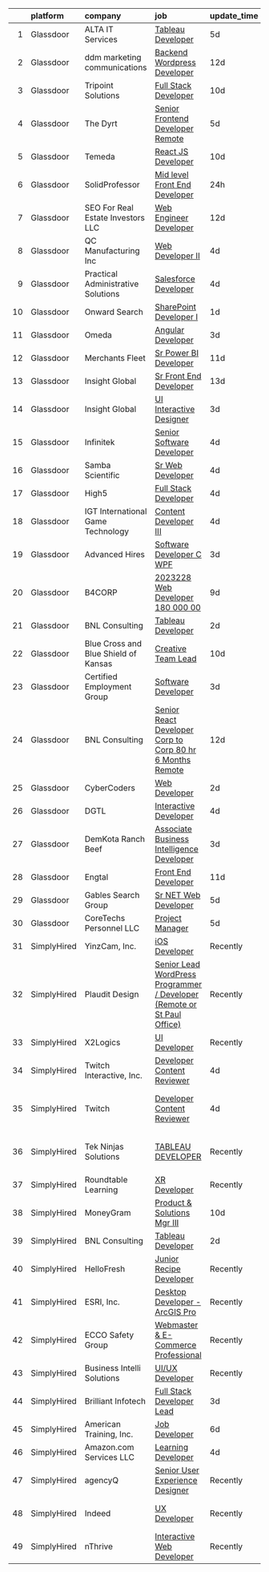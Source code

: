 

|    | platform    | company                              | job                                                                                                                                                                                                                                                                                                                                                                                                                                                                                                                                                                                                                                                                                                                                                                                                                                                                                                                                                                                                                                                                                                                                                                                                                                                                                                                                                                                        | update_time   | location                      |
|---:|:------------|:-------------------------------------|:-------------------------------------------------------------------------------------------------------------------------------------------------------------------------------------------------------------------------------------------------------------------------------------------------------------------------------------------------------------------------------------------------------------------------------------------------------------------------------------------------------------------------------------------------------------------------------------------------------------------------------------------------------------------------------------------------------------------------------------------------------------------------------------------------------------------------------------------------------------------------------------------------------------------------------------------------------------------------------------------------------------------------------------------------------------------------------------------------------------------------------------------------------------------------------------------------------------------------------------------------------------------------------------------------------------------------------------------------------------------------------------------|:--------------|:------------------------------|
|  1 | Glassdoor   | ALTA IT Services                     | [Tableau Developer](https://www.glassdoor.com/partner/jobListing.htm?pos=128&ao=1110586&s=58&guid=00000181c7fb5b9e90d6aaa96a1a0cf2&src=GD_JOB_AD&t=SR&vt=w&cs=1_4adf369a&cb=1656917548561&jobListingId=1007968945904&cpc=56C4EA4A1A191A49&jrtk=3-0-1g73vmn3tirmn801-1g73vmn4ci3b7800-2ae1c4759ba67945--6NYlbfkN0AXtvPDqDev6liskt-h_3vAUEMM26GmMOlWYCAn-kvNiXTWhOpXUsJAjGAig0pzkvYZ1j3Bhajzwkx7BDDIqxNvEP3lD3j95vodGKSMB30KZoSIah8wGnXqvgT5L6jHh1pK5pDzz5SIfDiX8OZMEI7zrqvAwPvip9-LKI4A5sN6KVy-ID-VXrb4TQbxbcCWCXOMVGl7CR4HXSRIcTFGbCaWTT_He-PLG5Gg3xH4qwIY7P5oBWMRchXJTm_vU6d8jmreq-EP6m04BuqfN2krwID3o2eiGeCEPzqf9pgot_l9kPqkLyGetrnwehi8OK44B6hAEdhnfbOuqzRla3CbN1-vO1qpBZnyFgZDNJ0a2sGKqPFc60yTV8x6CTDXZva2AcY6x68G1VU_hvs8x2nD_MKGh9DJenz8xF8HYHyzszvaxVlXAB3EZtUjSEIAkVZdAJxguqsKEpKXazMcZVCQFOoJ1xkhmsY8ZjneIz6izR2y648-oUPr9P_gNnl30zMclLFkQY2R5LWTv8EdzmlwkSyPvEmWlsh0BxcI-pVkhkuo1wkPDJJG41ASFgeJLcqowZBkYoTa6z9fFAuWYn5zU95J)                                                                                                                                                                                                                                                                                                                                                                                                                                                    | 5d            | McLean, VA                    |
|  2 | Glassdoor   | ddm marketing   communications       | [Backend Wordpress Developer](https://www.glassdoor.com/partner/jobListing.htm?pos=107&ao=1110586&s=58&guid=00000181c7fb5b9e90d6aaa96a1a0cf2&src=GD_JOB_AD&t=SR&vt=w&ea=1&cs=1_e753d528&cb=1656917548559&jobListingId=1007954308406&cpc=D5E11A5BC695825F&jrtk=3-0-1g73vmn3tirmn801-1g73vmn4ci3b7800-225b33232c524bb2--6NYlbfkN0C1jFPS4lhKG-kFWJSxsWE1ZeyQm21vTzSyMjXs3nyPZl0zMAbsFNMgOK4r9fl7DdWKuhSZL16Sft2qJ6uphgNRpx36PjZVc0GaKp-j_tWPR_PoB9K6vARk92718qxyFDyXB2Le-BQFTgfuACNgQLJiwT2nU2NpX_4Eajho6SXPfKRRA-p62c8x5kW2svYWeAQp3Mu_5njQTthpHUk-cRH-M8R0IEBA8a6shyyTq20jrVuQ74sgwZvNkza1GxNi3B3npgjx5_M7kvyZiym4csT-gXwz8U28LiLaagAElR1A2CurSx_fPjX9DMsCf477e1waFYVbRWGUfACBIn5n27ElywQ0KHR6tZX0g0e1vXOnHtt-Bd4QSa_KGFucV6799qG2ETk3gqOzJadPTW0MikQoK0DPhd_sZaO9jAilmC72iO-bws-fssmQGgGvVUTE8TYP3NYpVoKhbuve0cEtDw_Y13MNHxhUqZvVpAgAnw8y_AO0wbcVMIhrAxJRwCvDruTRD0zL9UnB8g%3D%3D)                                                                                                                                                                                                                                                                                                                                                                                                                                                                                                         | 12d           | Michigan                      |
|  3 | Glassdoor   | Tripoint Solutions                   | [Full Stack Developer](https://www.glassdoor.com/partner/jobListing.htm?pos=116&ao=1110586&s=58&guid=00000181c7fb5b9e90d6aaa96a1a0cf2&src=GD_JOB_AD&t=SR&vt=w&ea=1&cs=1_9d267b92&cb=1656917548560&jobListingId=1007959943235&cpc=FDA93C03AE7AED37&jrtk=3-0-1g73vmn3tirmn801-1g73vmn4ci3b7800-bdb862936ed0f2f9--6NYlbfkN0A5ruOaBgM4JFPmi95QvnuPZDRD-cuMqiXSk5iFgiXMM5KlnLmWo71mmeaOoOgOIU4uIONfZ2bwFLp0P0llzhtpJg_DXnMb8ZoIUz0vdAkkfxfNLQCvvAIYsByPmx5xLVJPmE6IJu1FiSK7xOM_L5CEzeRVizQ5By9Ou-9DU4ApSBwROSjUEZklGV51vWSTJ_66GVmWLfAWQdTFWyA2Fn_yLY9g5lQEnKSlYn6UxgHnl3d7yk-aE7vNdAcrBi2yEBUnXeGKx7wxevLNE_dkd1_rz4ZFoOa7QfkuHh5aokrpErpxqbPZczGK8PMpV1g43qPp2YXmgCPQh20Fw6_L1UAxO8Mf_eSWD0BwBLswlNA65Qp18r4Q_fNmMUjeBXYTFfQJDoThY_BjRvfvUCRwYvHAfU9DRs-f2ss1CQOA9EnWgJj3s_-BTYe9r8uLizBoXWsGCrGuke6IAlAfBmfyidl7QSOpoIbi_DIFJfOHW7OxAIqMwj1DKYwrdVw09an0M28%3D)                                                                                                                                                                                                                                                                                                                                                                                                                                                                                                                              | 10d           | Rockville, MD                 |
|  4 | Glassdoor   | The Dyrt                             | [Senior Frontend Developer  Remote ](https://www.glassdoor.com/partner/jobListing.htm?pos=104&ao=1110586&s=58&guid=00000181c7fb5b9e90d6aaa96a1a0cf2&src=GD_JOB_AD&t=SR&vt=w&cs=1_758782df&cb=1656917548557&jobListingId=1007969608293&cpc=B27F49C9D64D6F84&jrtk=3-0-1g73vmn3tirmn801-1g73vmn4ci3b7800-a4ac072968c54714--6NYlbfkN0AFaGKiZr_kAHuZ3OrJZNHsT_4fdn-2K5hALt0VUNIML-p2-zq8gOZCfkX0Qz9EZdKZ2S6t1cH4bXOQMzjrwtJfwXKqHF9FNPx129k3-Nf-kHOeY8Dfrpw0UjKWfkWKP4ebHmT7cElbK6Hh-T7_XF1zHQ9SwOOUH09QHAahhz9dYnA1K6_9wyrh1iPkrCIEGWok0tCWoIIZjdLMlTEpep_wKy7rtDAJjdIkZruXwSxudykNzhsYjPwSpaO2VU9_kym83t9dj1RyCCjQxbFQ3Vr_SlR_lMcuJXaWnkmm3OPXZmKqFM9yPdHLCx-VpIWZB9lohIQBYkAVELIbpbZi56on4xXH1Phdz9ylPQPzQtVlPlW9p2f_NdPNE1GMfyWxVr-MNkcmjleETb3GSbsyzIo5IEj8lKNyprIASvJjgEKgI9-5faWvSF3DUwoPWBmzzMeLvTX1Tl55Ja2xZB5AFx8ms2zZ7aAEavp-OM9lLX4NVuBUw8grNma5i5F8ekmuCENnfMZtTeHfQwGeqSuaXXotv0xOIsjS-1ZPmFlmY4dBUQ%3D%3D)                                                                                                                                                                                                                                                                                                                                                                                                                                                                       | 5d            | Remote                        |
|  5 | Glassdoor   | Temeda                               | [React JS Developer](https://www.glassdoor.com/partner/jobListing.htm?pos=113&ao=1110586&s=58&guid=00000181c7fb5b9e90d6aaa96a1a0cf2&src=GD_JOB_AD&t=SR&vt=w&ea=1&cs=1_f0243c6a&cb=1656917548559&jobListingId=1007959732625&cpc=42BEC95245890617&jrtk=3-0-1g73vmn3tirmn801-1g73vmn4ci3b7800-daab9cf358e9a641--6NYlbfkN0Cdyrb_-SYpjIsC7ShR4LTJruqxAexHI1Km_0W0EzpI0flnEmGiV58GZ9xpe0b4n9KvnEwlxLNWrBw5USPH7_yK7Hr0sOLwuBdBAtci8AhMmMFoxKXs5iBNk0ouHvMGgggKeSloHVxXP2HTUaJrgjzIf6iQaufQAIIribjXMNbv4f6do14-85BNRRzFkWm0yeKTzt6VtwH5eIhHS4uN8J6v0_UyeEEtMD37VF8LScnIqnCSWO945uDPq2EF4NknlmXD9p-iA5-x4YQQu_Uwum6Uucr5TzHrgC_XZOGRpQ7sRIyE2BQvLbiLNzcm2f9aHG6a1XcNtfk13AnKNtP0GzY8KKwdXsFnQKCv_vVn8Xwuw2_geh8yEaDzh-isa8hB52vMv0ludnu1OFCuQ0MkxgSf730c1jX6s9-Fq_MJvLwbQfXKqlB9mcORxnYXHaPeTmP1QOGu4zHRounswCrUT_pRHFk0RUuiFdR0rX4O1TezBXdShu2hmVeTy4Ke6_iYXwg%3D)                                                                                                                                                                                                                                                                                                                                                                                                                                                                                                                                | 10d           | Remote                        |
|  6 | Glassdoor   | SolidProfessor                       | [Mid level Front End Developer](https://www.glassdoor.com/partner/jobListing.htm?pos=103&ao=1110586&s=58&guid=00000181c7fb5b9e90d6aaa96a1a0cf2&src=GD_JOB_AD&t=SR&vt=w&ea=1&cs=1_d2f35ed8&cb=1656917548557&jobListingId=1007980394789&cpc=C49818E30565E1C5&jrtk=3-0-1g73vmn3tirmn801-1g73vmn4ci3b7800-a84ee3dc4a25aa8c--6NYlbfkN0BRnp9iq5DolHnWS2ynCcrcJf8ULs8QDjidmKWUdU9db3w4Yh22WJ_dspen4Q_nP2a86ROYLZICdBnlYCnuIHHBfsckDdw4L7DuG4ZKa2B-boK_8g80t1YmS8qaxxVjopfsbligd84SVHe_jpEyzzWUFiR6aEGqFI0ENIGSwL9L190Cop0GFBQeyRlyeqph2lsG0BBwrJF4tRncvBKzNuBlPsE9Hp2C4oosxFgA1pLPVLscisZV1Cm3fUvij82bx2TrgiyGwQpuo2Tq-4cTD4h5xlY8y60ERHZBQ_6IAvcz8QWxzhrTwLdnse6n_jusGE8WNVAhwTUzQuScnFQ98mgJTaMSqcAv43X62h3uJBT1no86l4dZUSuf3TufHJuDExXyMiPL4snueVJvO5QVyKHQWui_3bkq0OvkeFB8u-KAEKY-MayNKiYuxhNSCjyzXCbjcZrlsKh07sH7rirjfyx-HpPywrm5IOgP3SY6GP_BVdrFjWAnV0CINqPVSC2Uv0XQoeTmzJOPLw%3D%3D)                                                                                                                                                                                                                                                                                                                                                                                                                                                                                                       | 24h           | Remote                        |
|  7 | Glassdoor   | SEO For Real Estate Investors LLC    | [Web Engineer Developer](https://www.glassdoor.com/partner/jobListing.htm?pos=120&ao=1110586&s=58&guid=00000181c7fb5b9e90d6aaa96a1a0cf2&src=GD_JOB_AD&t=SR&vt=w&ea=1&cs=1_492dc769&cb=1656917548561&jobListingId=1007954277644&cpc=A65DF3A704A48F9B&jrtk=3-0-1g73vmn3tirmn801-1g73vmn4ci3b7800-bd2de49b0affd3e6--6NYlbfkN0DJfnl776HxIft2MNDC1rkXQ3Z9Iau6Lmi_e5Adjz34l-U_GG9K-pzeo5vzy-H4UdLvZO03n6YEIYM_j4_PppWEz64mI_MM6u70QG_oTLCevZfDnvfsA0Km-yuaa4-i4AvderyC5MVZvdVMzRZtW6D31v-pO-0kkx1-UgT_qm9vAQ8oew2zgqpoMQt5bgzBQraPr2Fn9prlxf16rVNmrHaOSdGCUkSW0VEzEuRO8J07uGw5168pPNEMrJq2Rl7SycS2Z6EeSQfUbhU9Sk_eZSmK52l9jiiaDdlQOQxZ6FP5-zvAWxU_gyPMuLhdQkgEfI3aVJegSD-jtnEjBtxREcYPhxeRmGUcjim55e1o82xt5wPjGvUEAswOq4ajttSj0blx3KKHFlLdJ8y2F1KAwQBH2xsHMAsHGGBgLntM36NRTS5Rx_B4FCapp3AZPrlLIiP95n2MbjTn0kPsIDMy6I3rK7R6dYPFUetli_tKYqFAWN6K91SKWYfV6sqnpdgtZA0%3D)                                                                                                                                                                                                                                                                                                                                                                                                                                                                                                                            | 12d           | Remote                        |
|  8 | Glassdoor   | QC Manufacturing Inc                 | [Web Developer II](https://www.glassdoor.com/partner/jobListing.htm?pos=111&ao=1110586&s=58&guid=00000181c7fb5b9e90d6aaa96a1a0cf2&src=GD_JOB_AD&t=SR&vt=w&ea=1&cs=1_589b5848&cb=1656917548559&jobListingId=1007971245181&cpc=F44B5BD681589083&jrtk=3-0-1g73vmn3tirmn801-1g73vmn4ci3b7800-de35ef45f8edc89e--6NYlbfkN0CbW9bEnbPlys9TYrShq5iIEIivXVa84QX5s0fe3RJh0DtQ_xSTTWr6nTH5cLm-J_V7dE3XbXJDszRUv7g0GfTT15NRpo8Z-qIA_RfLnhiqnuqYT_AEncjHpnfftvtNfdeJVW5KPDk0EzkKYVL5espHXpBzZCxjf9bgDtg5_GSrEyXmA0x1DtYN9A0vCC1HbXT7ro9hzNU5djiOEg7ZjztO5AJsyDe2tRO3w7PoyYP_0C5jxo-C-DHsIsD9BzhhOh7hJM9zZmVOikffA7kWn-suAjfE02FsuaB6kpfCPUCHvhpBztxeIervQMEZK-YOp9B5m7ifrImr9o8y3-y6VnolWyraFAn8yiemTBjl6nJrdNSHfs0qnVxfpu_TgrFdxTe450bcYnbOX-Owh7w7NSv1FLWcmbP-nSGKlV7eoGapYCOpW_3m4tqfQ0I-OLTLjFGS5rVr2h7StZ4Atn0qNCehc30QmaQ9AAsHnGmRobd2MJszuy7Q1h0KG_6Dzd0AgJHCmvV6Xjcdneh50-0qNhxtRbIqkhjqvyk%3D)                                                                                                                                                                                                                                                                                                                                                                                                                                                                                                  | 4d            | Temecula, CA                  |
|  9 | Glassdoor   | Practical Administrative Solutions   | [Salesforce Developer](https://www.glassdoor.com/partner/jobListing.htm?pos=108&ao=1110586&s=58&guid=00000181c7fb5b9e90d6aaa96a1a0cf2&src=GD_JOB_AD&t=SR&vt=w&ea=1&cs=1_80a12e11&cb=1656917548559&jobListingId=1007970758480&cpc=6FC5BA77C9A4CD78&jrtk=3-0-1g73vmn3tirmn801-1g73vmn4ci3b7800-0c8435683adae9e7--6NYlbfkN0DMFLgm1BcRG6jNeXpbX-kRQPTC31KggeAI4v122goYB8RfOcO5lecU0OYEeZ3ZE9lopErLdZTTp5BBTTsFLaEH8TPejpB8nyQvl2zISFChPDHl01KFBUNFS4kaxsUNWSwoisrb4fgd2M39HT4yu7IDt-H8ncWPlbrfuSDjKqeJYd8jS9WU1m9ScDus70PhjK_s8UfeIsng-sWH7zYc_a34LDVBdar4pKRL8RwvTx8qWUFDrkIIWFn2sVQ7mKVmg25rmTWs9DrFRj_2QY6o62MLp0HC3gHfmPLvpsxxtEe8Kw_0GENG3Gf22dmpbDTgtfLM0MLPff06wfRNAqfhz835VXFBuskprCC2I7K8jI9m95aJk44YF6zkRQmHSlYUAWaXeF8lFR70OYn2KysxZGB_ZZKKdyxx1j06oMpWntUKDJbr04u0fybRlnsSkBET_Pm0PLhqDeZaLn-cq3S4X_2xCO2sDMNLCE__PK2X39SEBDc60K2k-v8wP_f1qPp82rClo5BKgRLq8Zc_swzGp_RghVyq0lifAN_Obh3aoXBVeNMiyDUqpKYgiXtZJmdEj0lAuJlfo5cRzDVkTa7jTMdQ4mIf0IF-ymk%3D)                                                                                                                                                                                                                                                                                                                                                                                                                              | 4d            | Pittsburgh, PA                |
| 10 | Glassdoor   | Onward Search                        | [SharePoint Developer I](https://www.glassdoor.com/partner/jobListing.htm?pos=112&ao=1110586&s=58&guid=00000181c7fb5b9e90d6aaa96a1a0cf2&src=GD_JOB_AD&t=SR&vt=w&cs=1_9692a702&cb=1656917548559&jobListingId=1007978833867&cpc=BFE8C4BF51BDD557&jrtk=3-0-1g73vmn3tirmn801-1g73vmn4ci3b7800-655ad993739c1e96--6NYlbfkN0B7YoEZZ2QAGDyEGGmBPAUWSHc1Mt3sMCn9FehKcWA3w0jw7EbYYLNYrsl7tzDtlml4Xuyv2v5xitrDz2bt0n4cQexdlHBVys-Ks28YQo9va5I5WKFbSE2_SouGVYMlZuhL3-l2sYVJnbSJx5EaBsvOZFKyR4lYRtyyS32XCnwL3pCl2xJkow_VNJH4L5JKQY9epVcyrudPaluZHV2whchzNk7AblU7tTvdpo8wdPdjr3Hp5TacBQoarNTkexyX9GhMcMNsm6Pv-4W_w9Fd2HZqYMS2Jp6vAAt_kkkxoldPPdcTDZSiUYIoOVa7cE6AP1Fv5zrC6B2zygWtLyWA-dK94rgOVs0LoKn44vuimjk_98RJ77O6u-9MZZksMLWoMFqvXPwmlap76InsjiYhLoaemBYqLmNFrRXSLfG-iwvc0Y9H6dGMo4nDmXXxhcAaO5FkU82EPbicN_1keI-AuDjGkAr_lv8P1zT2kfmUjPmYzqT28-tEeitgj-z17LnCm4zsZPfTZUOoJ1b6VYngRPOOF1Nocylt8FmaojyfV3EV3MgnN2b6QqQ5PC_LISzYtIOjyUqhZE1bUmCAlfW9Pf-UUqvSS85SDTJz4wAIPUyfY62oJtk2A0Y1LjDdtSLdc1eVfutWA-NSAay1NyuMEaVIMqZJeWWZ3v9hDDpYBGauiQRfw6Gz4h9YFO2kaGxhgXXfZhInXksM3b5lSkR1jIh2iHQ87S9kdwKeg6jw7ETNHBDdfkMSKDCVfCwwbZfmaoGSdAwAw31VWQGQ6YdwwxF1Z2dSd0nvIgBa0ozZhdX9eTxlXfGwEcy93uYcYuCLCIwXxknvRwEFIQ1YwVu7Z1I_xAC3XB7-hYEGMztLwmNddztqgrXf1IEuC4XrbsjHT2CYd9AXt5YuMdpRouJHbiV9K5_ufOQCHedNy01Fe2C2Vk-O14p0FsebFmqCGdD5bG95uPd1mKs92YJp7nSAulaZrX-zL-_1RUi_4e-AbqsfnVopisJeRlhU9PgxzGbtqVg%3D) | 1d            | Minneapolis, MN               |
| 11 | Glassdoor   | Omeda                                | [Angular Developer](https://www.glassdoor.com/partner/jobListing.htm?pos=105&ao=1110586&s=58&guid=00000181c7fb5b9e90d6aaa96a1a0cf2&src=GD_JOB_AD&t=SR&vt=w&ea=1&cs=1_4cb8a12f&cb=1656917548558&jobListingId=1007973231757&cpc=BAB9AA3F436D8911&jrtk=3-0-1g73vmn3tirmn801-1g73vmn4ci3b7800-e9868a580109fe26--6NYlbfkN0CsSu19yiEZraDAVLpPmfaiHc06RDwDBRCfsbordlvENtv-ICMqjs5m6ToS7gA9BgH-2chreiHzFiBn5j8j3cqLNp9sdR5RQ2V9-qcqrTi9_WyBmcIcwEIdfxPB7lLCrVMtswULjh1NciEK_dRZLOrsdTsKtdPWe3Tab8qyGVxUI0Z-rdY6823xAmP3qTgNXBwEK9UAOBeQ0_MbvdKY3Yc4vJE0L7M36d9IGDRw8CoKtwFwrJ7fhD3Hlf7k6yeZ3Z3KU4Uvi-HmdJJj9YZuYvcuZcHKvfEmGYmR2xzy_oZDaISR4w8jjxwBQWT-l-2t2KY5iWITxhInFUFds9njeUcZJjgFxXkZySipafNl4KCKTu7gfk_qH6rWaf4fpDEvJX14xXGVeW21UXj_E-MRW_lqKTKO8XcjJOjYR_PUxcBPfoEuaNmLNixaZx4owYHTtBc3PFv00TVBvWsaY-GDoXYk38u3tDE3mPtnmM45Q07m_QRfyUWkOZFM)                                                                                                                                                                                                                                                                                                                                                                                                                                                                                                                                               | 3d            | Remote                        |
| 12 | Glassdoor   | Merchants Fleet                      | [Sr  Power BI Developer](https://www.glassdoor.com/partner/jobListing.htm?pos=118&ao=1110586&s=58&guid=00000181c7fb5b9e90d6aaa96a1a0cf2&src=GD_JOB_AD&t=SR&vt=w&ea=1&cs=1_4130b185&cb=1656917548560&jobListingId=1007957364591&cpc=280AB1FAEDD8D536&jrtk=3-0-1g73vmn3tirmn801-1g73vmn4ci3b7800-bdc7a8705fc94ca4--6NYlbfkN0ANqKyyGXm8IHl5IHP88WBbw6v0u7pH02TskuIsIQ8-YEQrgAloKRmZ0gbHJVsn-xPVhu3fCeyQSFz2YM3oayBhovLkVm9w-IUyAf-rXQ1usWJ16Aj0nkUcXCpWFbAbO_E0k9MRr813gbwJtMmbnIjhMThQOfv-JpPWfkHbdcdavVQBzUt56VZD3beTgvUPNEPJSQTIhyUQXdVNJRFdV9kT0uqL0er6FpF-OdwziLm2amj4mOPGl_oA_CiyKuYzP_YCvachCBbLUsfSTqt7WJfO3oL3jPL9oiQJt38JMUL6yKTpvfI8u6xtWC1FC04QdTQfINksNw9BW9DtP9yvxq3LGAbK_S3WIEACaji1SMRKZ-bOgLw5UscfvxvaK7uRFWRs8J7cQOUtSInC7Tjyl5EtszAiFte0k3DdU5n-5So1Zygj5jI9wYdY56XbP1S-2snIL_B26tC3vA%3D%3D)                                                                                                                                                                                                                                                                                                                                                                                                                                                                                                                                                                              | 11d           | Rosemont, IL                  |
| 13 | Glassdoor   | Insight Global                       | [Sr  Front End Developer](https://www.glassdoor.com/partner/jobListing.htm?pos=121&ao=1110586&s=58&guid=00000181c7fb5b9e90d6aaa96a1a0cf2&src=GD_JOB_AD&t=SR&vt=w&ea=1&cs=1_c2dd49cc&cb=1656917548561&jobListingId=1007952577600&cpc=C4A69CCDBB3B9599&jrtk=3-0-1g73vmn3tirmn801-1g73vmn4ci3b7800-627074498f385df0--6NYlbfkN0BKkHZu3wF05EeDimN_p6sYpKCMArvwa95YdH7UpkaBCuXZAtggzO9lGKJZ-EjBDGGBfQFS0VP4iyl6WMhxPlOMC8SCJgI0QK2OBCE1G4e-nS8oJq6Rqf7iAvn4hNZtOtGYxaM03zeUMJlInH1wZpE8Xa-BX9VOtQNUXf89bQym52AS24gyQUJuWylPGyjj-fXuDDzrDEQ6xw-NR1GwartOeWRAP_IqaCN7N1iX7WXBXEl50hELy6RNz8PLUHNzRqmMJcVaVKLC85fk7f0r63y6GPjvTKrWx4-HVWuO6hodBn4yqEx1KOA11jEY5HpneYelUP42XkWGNK9xz0cH7Rev-oBOeBABFmiAEvEm-rs-8zb6dpD7mBpNoWkcIns4yBm6LuDUbvv4aJQDCwJVIkaLfKpi87rusxaf7tENurQb0kFm9AGYicQ5HMVd5BqOg8ASi68SPfUJItOQL4gdilWJEoST8cTp3LWs8IsYjFNdhJ55QlPx6d8zXD4kMUVtSdo%3D)                                                                                                                                                                                                                                                                                                                                                                                                                                                                                                                           | 13d           | Remote                        |
| 14 | Glassdoor   | Insight Global                       | [UI Interactive Designer](https://www.glassdoor.com/partner/jobListing.htm?pos=126&ao=1110586&s=58&guid=00000181c7fb5b9e90d6aaa96a1a0cf2&src=GD_JOB_AD&t=SR&vt=w&ea=1&cs=1_ecdb7ed0&cb=1656917548561&jobListingId=1007973265614&cpc=654405A9B1E0A9F5&jrtk=3-0-1g73vmn3tirmn801-1g73vmn4ci3b7800-383c83c604dde7ea--6NYlbfkN0BKkHZu3wF05EeDimN_p6sYpKCMArvwa95YdH7UpkaBCuXZAtggzO9lWFPdGsiWEnWtM18OwC7Rb9VKGiA6E5ymmYAY9rxm9qrnDC7WgioKXWhdMb2b-A7PnLvr0_EWCDNlkSebIapKS6rN3UtlfS8rQGfc_3Yl0VmMlQKP3_n_5HZv68bncQOpeHM0jYTmEpGYlVkS8MNB2NfkCa_RdH2MIky6HiXthGTnsqzuif5unVApEnSNiFrIUAzH5tRa6NhldWWGPe2g-gMDmzakTHTAey_C9G46Ne4LQ4HKrEFpBeg4ew7EjSYFSbRTT97v_tF1ZDPeaE18NRFQbaDxM_diB8cTaejK4GmndLnaZbufgueJ6yqQXUo63rcV62lCeeqSLWvVoKVgxk_qL7RycFT1WMKbt3w_f24iHgXwnGX_MsPUK_6jtbURE3gDMH0Urz9NrN5MPuHFxJygM7o2KK45-uYLn24QeqpyYweJi1ROG2v3r9pgXD3QE97hQ8oVk3oqLtOHqyY3wA%3D%3D)                                                                                                                                                                                                                                                                                                                                                                                                                                                                                                             | 3d            | Remote                        |
| 15 | Glassdoor   | Infinitek                            | [Senior Software Developer](https://www.glassdoor.com/partner/jobListing.htm?pos=123&ao=1110586&s=58&guid=00000181c7fb5b9e90d6aaa96a1a0cf2&src=GD_JOB_AD&t=SR&vt=w&ea=1&cs=1_15a04b69&cb=1656917548561&jobListingId=1007970179887&cpc=8A48E7D5890B96AC&jrtk=3-0-1g73vmn3tirmn801-1g73vmn4ci3b7800-1fd71fc65e724e21--6NYlbfkN0CdVvYvPABbMq-NuZBbmkV6SfpJ01HzJbDYZptDBLCnnNAg2-SEkIZ2FQdbbzKJ8KWHrvCS5LviwzhQznxaMZEbwCUjk30q4jmqB3maNnpPiQSa-Da7U7lR64YPmbMix0CTTT98iE5ucpVhZ9R2l3GhAC_qzn2ZjwJGh5W0tUe2C7VRaeEzm1QkBYAg7IRsM7HUPQvFg3yS1OMNG1hYSgOBmbBv5RWXpqaWXSYtYeMpfutpNpoW4YhbbnYF9MKN98A0om8IknH3_WLIgM_b08P9zxETsOaqUbuCaG04Nc2z1OXmJOHe5s3E_OwO8zw_A9oLriT_0NYjrDToVTD64fRpslIvZC7_t7ZgnZEYwf-MIRgYmnRRliDRX1zFL84REs1BZdp-yIf2QgAMmZUaeK9pg7_GAX17UtwUZNMPMkP5wSkP73Un9qADpk3pLzd6dVM6NtS5KynXhkbTPJ5xBo5tnVSLpSDFCY1t8-0H2MTqt-EmkJ3HfGNFYyYkpWFLE65t0Fa53pqgoHk6HAsYyoMa)                                                                                                                                                                                                                                                                                                                                                                                                                                                                                                       | 4d            | Houston, TX                   |
| 16 | Glassdoor   | Samba Scientific                     | [Sr  Web Developer](https://www.glassdoor.com/partner/jobListing.htm?pos=109&ao=1110586&s=58&guid=00000181c7fb5b9e90d6aaa96a1a0cf2&src=GD_JOB_AD&t=SR&vt=w&ea=1&cs=1_50754f5c&cb=1656917548559&jobListingId=1007970978583&cpc=4B4B39186BDA197B&jrtk=3-0-1g73vmn3tirmn801-1g73vmn4ci3b7800-93accd01e38c0221--6NYlbfkN0B9r7Yfsmq1dEg5bJrWknERXzKBmO7UocWnp6Z50Xo8NzlP5pf8lMFxMmZVJO2JIYGS0q-edHhGFksorBEq5JZNP_GNo2X652KplGz9JMeTtUh2IbafyFoUJDnDt7eOOnoAwAq3orb_TKnNpJGVB8jRv2pYv_1DRt9vpENfaWhqm_OVkdXIJeI2EskX45LdBhtWPBRXWp38r-_BCpOyfV30IMKmuQn71-zL9X5paygl6IinJqzYj1fpdwAInz7t-E4yCy9u5TSIscRZVQ8ee_I32tdczJperSFHI_NOomlTlbaKoFo2uAbOrYRccFqvvx9Rdecx6LDONqW5fROtrUlguIu6Jx-SDG7RO39QUSDFI0WAByZ3yrT9ZqsZB0CMVi5jwypNtEk-EWQF0JfhRvgAGEHjF9WGNv0rCjt_Yaw6JLjLFKhwPnhT2K12vDsgH_OFdETH_A5GO1nr1lOCuHTDY0hOXhzVNGt5Z5ffYQT-LwrrOSw7schhwhNa6D4zj3Y%3D)                                                                                                                                                                                                                                                                                                                                                                                                                                                                                                                                 | 4d            | Remote                        |
| 17 | Glassdoor   | High5                                | [Full Stack Developer](https://www.glassdoor.com/partner/jobListing.htm?pos=130&ao=1110586&s=58&guid=00000181c7fb5b9e90d6aaa96a1a0cf2&src=GD_JOB_AD&t=SR&vt=w&ea=1&cs=1_ad5d8a8e&cb=1656917548562&jobListingId=1007970858655&cpc=1160948BCBA38B5B&jrtk=3-0-1g73vmn3tirmn801-1g73vmn4ci3b7800-10f789ec03780c9f--6NYlbfkN0AV8vU3o9nlw7wqa180ZkP3oAg17VLIhkP1SPyaIh_MQVSfWHQ_D-a5zztdBH5vi5ytK73WJGllEaEGV3JyQQmWgLRH2gUQriaromLHzXp8l5H_TkBAoF3hnhbqRZBehgmQF2YCAKVmYLU6WMXAmnNeOH-pYXVqjTlPIt0rkiO7TbGChyvZTZNOcarjQTSlpHKqMUAaf2Pf8ViCt_4Y8xc76qXgQZoRJ_5L4Wu-nS_PLk3FHO9WWSTAZ_jyVQzk7p4GdiZoBKQRQNhypNx7M1qmzzTSs9E3rVaCdxp7kxwP1V1nN0GiXOzMY9-DmYbHRogsQTgisrpTaHRIzoFJWImh3YoPCzL-729qDIn5P2ZJpjaQg9GPrn_jbUSBzobBZChPZDpq6iIvQur7Jg19uuyeOY8IvjSctZ3wUWBKCyk2ZLiLREK17ePsNRcRrxyAi_Vw6MoSBaTMelmBW_th1ZiHI9n_IOR2tle6UdXLwk7ldgiO2bYowDor1r433uzK0izjdE0jdLL5vA%3D%3D)                                                                                                                                                                                                                                                                                                                                                                                                                                                                                                                | 4d            | Remote                        |
| 18 | Glassdoor   | IGT   International Game Technology  | [Content Developer III](https://www.glassdoor.com/partner/jobListing.htm?pos=114&ao=1110586&s=58&guid=00000181c7fb5b9e90d6aaa96a1a0cf2&src=GD_JOB_AD&t=SR&vt=w&ea=1&cs=1_f68b993c&cb=1656917548559&jobListingId=1007971098258&cpc=3E251C7E648E8D76&jrtk=3-0-1g73vmn3tirmn801-1g73vmn4ci3b7800-e16d4a7645c50906--6NYlbfkN0C3FGiAGKMufg06vyvXEyGw-21Rz5inohOPof25eO8swrw6TWRIst41YXjqp7YQq9452rKQDxCCV_IA1_XZE23ZbYQJ3O1O-r__jclhSxkrY9Cg6mYeOX6R5kzK4-ftdYp9aaexOnM-pzt6awK5qX_w3w1P0nLQUHhl3_aWO13E54bDWCyN6K6GtcSarFXEkwruigUOPWUL7K_qdNMtOK7pt8Bc8KZ2eJDnfuAQo7NeNV1mCsAuzJPtoj8Tvqnw0_JN330KLMFN4BauxkEMmNWONfbYx9PmKnx1T5CUe-KXi5wOBVbl812h6Aak-rcKQt_ZU-cQTFgbTVwZh9xsbWEyYhqcS-k-jng0PWjaa7eW0awx6JXczfkp2YABbU9pTnn-ZF_PfHAdPnKesPk5D2yH1it8lUtVHkT7WV_10xlghB_F3oiaRfiEmCmD_lAJAqF-TpwRnAU2oYcnKHPWOR6V_CIc4DjLrZlLGQ3VyjcrHRjDNrYb5Wi_IIhVajwLu9ZGIgCGy3ERLloHYk2Jwpng)                                                                                                                                                                                                                                                                                                                                                                                                                                                                                                           | 4d            | Remote                        |
| 19 | Glassdoor   | Advanced Hires                       | [Software Developer  C  WPF ](https://www.glassdoor.com/partner/jobListing.htm?pos=124&ao=1110586&s=58&guid=00000181c7fb5b9e90d6aaa96a1a0cf2&src=GD_JOB_AD&t=SR&vt=w&ea=1&cs=1_fd251090&cb=1656917548561&jobListingId=1007973037340&cpc=59DEFF8D475298C3&jrtk=3-0-1g73vmn3tirmn801-1g73vmn4ci3b7800-0e75e1b9b43a97ed--6NYlbfkN0CuPofylY8s1Vlfyi5lv-RomZE-zEhgWrdUVG3nVbZ08pGe7bA7srhsadKURrfS__L1UeP1iCuAB8eoFM1yMKO1NTRy5PwmuH4GCF52SlAX7gZjCxsde2W6I1Zfms9dLgVpn0IyWJJXFrfRVRT7Y1ziZh08NJzSKw3r4bcS-H0R3kz0qqXytnwqErJ4rdLLgmOr_4xBFPH64ZtCY1AwAbCatmT6wwBfT7yTiTWcNUwjEG0HHPBhI_LKww-tgkCvxXtonxsDrI4BPDbYaIfSZ3Bg_i5MTBXVItTUAmRgE4e-gUxRAZCA8daD2zvWofW0tpRupgbmYzrMPw0_8ZROVZ9UZxxxlg3XQLXdiaeswb7jg5cQgfe5rLsV9bZM-zTVKp5lIQmtHR6SArT9LXcsW8FL2eXu1EJPNHzDyR9cE7aHAJJOQ55W31N3TkUSFY6Yw8dwVpxW209iaZi-d7msY5ijqxl7sfP4VIMC1rjLkcjHusdifHiG1ZXFajFu-zGQM_e4uRjse503Gw%3D%3D)                                                                                                                                                                                                                                                                                                                                                                                                                                                                                                         | 3d            | Great Neck, NY                |
| 20 | Glassdoor   | B4CORP                               | [2023228 Web Developer  180 000 00](https://www.glassdoor.com/partner/jobListing.htm?pos=119&ao=1110586&s=58&guid=00000181c7fb5b9e90d6aaa96a1a0cf2&src=GD_JOB_AD&t=SR&vt=w&cs=1_c7b7ed16&cb=1656917548560&jobListingId=1007961689970&cpc=8795CF9063CD573D&jrtk=3-0-1g73vmn3tirmn801-1g73vmn4ci3b7800-7f40f2b355b38802--6NYlbfkN0BBcNHvdcwdm3ewH9kjvka83ftEJjxlat_DdA1S80VRS6k0mxP7wnwmAsSRP66qfkw9izAUNG0pIxJ_7IYVRL39LLIsu6uaaWSp11rnmj32PMHfq5kWV1cp94t-J8LShp8B4FovGELSaV2xjM8LZXRQRXDvrzZENAAL_0b-9-uhgJbw_Fdg4eNPx7LOYsYwlC5o1gKXmj7xiUsOMY0qnKl0Uj43SLSEAERDhdcSphfKKYtzsjZ9o-VueDmA4-wQlqTdSmSAnVtctfjIRZp5U3Y9CN7fTdw4Dq1iUysEstd45jFWWSZEuCHCgJgPnU8EV-AQLy6Q9zXFwI7ikaRgBQ5_kvQvB0lse3QKIjdNIvr4aFC7vKcvqM1Qxs9ks1Ze3adeFjjITn0SP3eL9oTep4B4ygWBpVOnEXE0JiQ8FRDj_HRT8ly0_yAcAJi-ZvtH2fSPaabGDCXikXeFxpX-nacSdocsuwsUFS8ABliUZv3QgA%3D%3D)                                                                                                                                                                                                                                                                                                                                                                                                                                                                                                                                        | 9d            | McLean, VA                    |
| 21 | Glassdoor   | BNL Consulting                       | [Tableau Developer](https://www.glassdoor.com/partner/jobListing.htm?pos=102&ao=1110586&s=58&guid=00000181c7fb5b9e90d6aaa96a1a0cf2&src=GD_JOB_AD&t=SR&vt=w&ea=1&cs=1_18bb79f1&cb=1656917548557&jobListingId=1007977028718&cpc=59DEFF8D475298C3&jrtk=3-0-1g73vmn3tirmn801-1g73vmn4ci3b7800-5cd6b454f2c4d409--6NYlbfkN0C_eQCgnQ3dunn2kgXxy7uUxBB8Rm9uGSd45wqHXb30Yu0k4KTjV4lKZaN-CnOS4cPf4RpMadvp0hGjngtgITrhfLpbJneG4gvSn-UEzAyT16zjBcOsUWEQQ1K7BOJ5kguamhZOnTaWbt94rmI_J7vKwjgTRf7roxJ1qtnrcJa62XffSD4U-PyUxDi-0VaxdqrZtiHsoaVIxVwkM6T5D6ef5M1fUk88UrFwHqa5wdP6PS5WRFeSKlJEiq0IewTpOxTmicOh3lj5PXUDI-4NXaw_h9xcXJhY7BsLad-ntiKH56wWiYy7xTOY0nKsH1C4WL9ttAfaNdSTVyx45AZ8POCkD7P8RMAIVS_8abPkIsOHBkmYhBifisKzoExFnEqhidYugSa_OYj5ZAU_a0EWMGI-ynkiMNOtsaPALOtYoNE6af1zUlreLWujev6111rAtrEN34Rifzxn1kiOAnJ3ZwATdAHWRbYPyGmgDP-rwKRCcGuWYazHTevZ0uqRUOcbs84%3D)                                                                                                                                                                                                                                                                                                                                                                                                                                                                                                                                 | 2d            | Remote                        |
| 22 | Glassdoor   | Blue Cross and Blue Shield of Kansas | [Creative Team Lead](https://www.glassdoor.com/partner/jobListing.htm?pos=106&ao=1110586&s=58&guid=00000181c7fb5b9e90d6aaa96a1a0cf2&src=GD_JOB_AD&t=SR&vt=w&cs=1_b2296f8c&cb=1656917548558&jobListingId=1007959805048&cpc=84DBBAA61F05C438&jrtk=3-0-1g73vmn3tirmn801-1g73vmn4ci3b7800-7158e7f6ee7b710e--6NYlbfkN0C0fM3cAMPIJxx2YJu0-54AUzYyvdboEQAVt4G_xOBTWEOaDebnHlkXFTc2Kq0ZccRq3eiQXJOJU-mfQQI1V9ArHlDUx5-eiyJdHZoNHa8Lu5z2t7dWnHC4YgfwMioIP8MmyvSJ7Fo8XoDZ2--oEHDh3Ps6NBjCLk_sTi5GKYmauqcLFRv88KvlXcAE8M2jOGAy4sWlWWgRXyFEdyMzx9UkpZaXCt0ZvtzpluGVPEtOQIDYRQufJnTN07Qc9iYKdAtzb5W-54ZMme4mzlvjI-YIT1Nz4bm9zHhEv-DGgmWxzaSxqzyGdHR04oBbYBJBlZ2Df56JCI_pQz5E63HU3nA5Oez5DwgfvS8KwlysrFC8F8frLYKjxfSYPeGDuiBqQDzrvdc2fqDpi5tLw9OGIYDU6MNUSuDz6O_8LmBgVjwjEDfipksVloChH1vblYY3MFRJM_UAnL7ZEZdycbTz0RyL3KKBaEzJlhewFR2hCX4vK3Xn-AW7vJ3HSbZ3yThAJkLSh2xOjbcA_Ect7DMKAcI8ZGI3WPCQwqUyD11rRo0UK7O6DzyLEC7Ul_wSdRaAigQ%3D)                                                                                                                                                                                                                                                                                                                                                                                                                                                                     | 10d           | Topeka, KS                    |
| 23 | Glassdoor   | Certified Employment Group           | [Software Developer](https://www.glassdoor.com/partner/jobListing.htm?pos=115&ao=1110586&s=58&guid=00000181c7fb5b9e90d6aaa96a1a0cf2&src=GD_JOB_AD&t=SR&vt=w&ea=1&cs=1_9c7b8449&cb=1656917548560&jobListingId=1007974302553&cpc=BBBD384EA192911E&jrtk=3-0-1g73vmn3tirmn801-1g73vmn4ci3b7800-f5cefba01a90cda3--6NYlbfkN0A8_LNE7sEjOA6sKhLO4O5bQWYnurXD2UVb-XEV6ckBgxCz6OBoFxBJEdbYX-k5A--1Kfk0jqCX5UwyFn3CLqrkXbNDmKUl8ypuzQmcT-hT8zqcTML1QcUh_Upg1FJKriDLgL7tqoUi0Ts-pE1XduC_VW-xaxdIoRCG9uCPngpPrryewWsKbbtYobpwBcy32Os84rBxMjMj_uvtfA2KAyVTJE3ZFZU2KwTy1thgwZWklN2qKcbniyDh1T04SPTN23Yq2bH4R7Crrk5pLxnY888t57jO8zlqjitdt3HY0GmEHZNsvldpb0WXKYcEDcdeaqJBBE7vVSuwd-HJ1grTTyL57Uy4XFJu0PaiiXXgAwrp29d4urOMeLolcW2ai47JyeuR9U-pZ13CZob9uXyVMg_8AaDnFu-AilawrGtl9fEbVdVZk4qVzXO6kd2m4zuC_xD5arOI7QW4JsPOO6bcE0w0eRc2pdfFkVbLI3WHoXEUW6shLdif0Qoqas-98D6a1zExIelASG3axw%3D%3D)                                                                                                                                                                                                                                                                                                                                                                                                                                                                                                                  | 3d            | Santa Rosa, CA                |
| 24 | Glassdoor   | BNL Consulting                       | [Senior React Developer  Corp to Corp   80 hr  6 Months  Remote ](https://www.glassdoor.com/partner/jobListing.htm?pos=110&ao=1110586&s=58&guid=00000181c7fb5b9e90d6aaa96a1a0cf2&src=GD_JOB_AD&t=SR&vt=w&ea=1&cs=1_d771934b&cb=1656917548559&jobListingId=1007954054642&cpc=AF02A54CD0F60729&jrtk=3-0-1g73vmn3tirmn801-1g73vmn4ci3b7800-a054322f71e31c42--6NYlbfkN0C_eQCgnQ3dunn2kgXxy7uUxBB8Rm9uGSd45wqHXb30Yg8zVueN0yWmrQBlk4zVGIJwnK3RkD3ssWPf14Umf3ebhspzYafd6b_oxXdYEc-l_eJ_QQyD2mHbcs-AJKoD84094C2XyNdZdELZCGYFqE2O-dbytIL4l-jIRehdJ-y4VKi4UJG5NqA2qBcNrb21aKuaClL2uewL7I-oIOYHF-HgtG-XNGExtRyoPkDftQDB3-FrEp72QLXfFemcFc19N7q6TAUFW7dW4uR-FnqrYlYLE96dhzpsN13gcahzLl0zA_UQxLe4CGktXAz7B1WM4zfwUjHsKb2JTv8eTrO-KO5Dvy6ON0Cyq2pwkesRmFwFeldaTSv3zqoWP7TpClb_k4me7064U1CsUK-WN85plJ_CATU1nTwThQt6rm_rVMad2iL-7Oet08Nl3oPOSL36CMQ52KgT8AyobWbYQ-fZ4oul2j4g0Y9F9zs8HRSOSIsd1Ghzm7ledGTU5Cft95p-ZlEE3uYiAJSqy5EX-iTh53QPbEpXU15lNkWaXmRQBBdVyg%3D%3D)                                                                                                                                                                                                                                                                                                                                                                                                                                     | 12d           | Remote                        |
| 25 | Glassdoor   | CyberCoders                          | [Web Developer](https://www.glassdoor.com/partner/jobListing.htm?pos=129&ao=1110586&s=58&guid=00000181c7fb5b9e90d6aaa96a1a0cf2&src=GD_JOB_AD&t=SR&vt=w&ea=1&cs=1_ebed1dce&cb=1656917548562&jobListingId=1007977541429&cpc=B076152010A3B66C&jrtk=3-0-1g73vmn3tirmn801-1g73vmn4ci3b7800-0da263707d75f95e--6NYlbfkN0CpFJQzrgRR8WqXWK1qKKEqALWJw739KlKqr2H-MSI4eoBlI4EFrmor2FYZMP3muM1CIXNTDqHK7cS-8kY4us12yJdhW7U3Ge1yknye-FQwEWlZPlILqLumqhxIrfVk03QdMPeCLgmADLRjJKd-NtJaaVDi72ZvHWef1KuB7m84k9tXENQ0XpUwlWF5uM1mlCBp3SxcYFWCAsE9aUMnkqMiu9D9m9EZyEHofspc_-Ao-WGATKpE8ppb4OXSygTz1ki5awRQQRUCxFNLMB1SiRGUM7vogxGNsxAn0sbpLKeSU6pBjIiOQjAoWoD3ux-Wl0bjvT7t6PfeAWdwZsaDIf-Uz8mH7RPVtfRX5gYvvbJ85lHphuV1mAg6jcGSd4K-JoWqQOETQ4unrqUKQ56nQmdXzhLUUWX1uLnN0OXTrgPbGQZmKCgOBZmal_743GoNcLHlqUKeQCx1BEHH_f3qqAcRVbNiyERSs0O-47faWX9IenIJoFQk4Tw7pevtV8-m09WZ3K-wjCI8uT6ugoK228gYFqcMHivMsR9V8X0Grc4kNL6m24X6jl_thj5N1I6FfpetUOpXsOIrxkXi-Yu_7a-DbtEs-rkZ6gpoZIrUg657XCQV9guMqjXd34gYT8Q_xTCCDGESK1wQz-SaKm3GprfvP31BOWavW5DqswVT28gGRMo_uEmaWl7dkbKiKX3NH6rhO5P2uSF7jXXKG7Og3ThDJigETRd3uzWZ9RAFtZwDoA3O6CM3Ars2QOCM4c_k9H-iv_DMcAFmHA02Jiq1ylf6zoQgh5YeQeEKq5TQC1rIcBO6hdm-zEkm1T0gz-3zi3bBe4tDRbqPVJ5lfbHKosYkWWDT435EBf7PsD_RggIPS_2CKPj0uilQMTXkpNkQuN6TYe1HcyoT2977XH3U_t3xc130ecYhRxHtfjuDgocCf_e6xzceMIhHUfFMf7I5LfoWHmeNowyuHDHQ0CaRictwvlfPZd_-XTpgLx5waquswRwciOaCh-cC9dhKxbuv4LA%3D)     | 2d            | Grand Rapids, MI              |
| 26 | Glassdoor   | DGTL                                 | [Interactive Developer](https://www.glassdoor.com/partner/jobListing.htm?pos=101&ao=1110586&s=58&guid=00000181c7fb5b9e90d6aaa96a1a0cf2&src=GD_JOB_AD&t=SR&vt=w&ea=1&cs=1_49b596bf&cb=1656917548557&jobListingId=1007971076266&cpc=B4454408B5C4E155&jrtk=3-0-1g73vmn3tirmn801-1g73vmn4ci3b7800-7011e6c662262f0c--6NYlbfkN0CfRTqPJrwkbSDT20iZEmyWW2er5ZyPXME6gTRp4t-ps8uWMhfpK9ZrEhZV1kv9a0fwI8FFGzCsw0AHE4611cLbWfwTAJqtw6EP9iTO74rudJWZ7EG7-6cz1q9tlH02HdX1DEYNYZu3Ve1D2B2jWEyYx-HIGDAfO9elbU1yLX6feUN9nAWX7Y_V7GGKjHJUNRvSh4CQSLnm0JzFZ7JTnxNbRVJ_CymG3brtWNYaVC5PkeB4qi-AM8q12xk7i55XARNvDIKTPeK1ngyWT5xC27XuZw_tgZH150WR6BXefxgX8xjLtGWfaw2KANzhaPbnyTtewUVI6lNoW3HzckyiwrbfM6g7FGbT9MQwEPKPR1hMy2Qd1XgMFRwKcm5A_k5PSHAirnnOXMI4HakMWU9rRhK4i5RdXOxq2KnYlnOKE18cnvJ7KMULQxeZUaf8EKdGhtnWFL7gGvtlC_sQdCbYYb7DGHTVn-PQJ2sY8tOJnaARPODAUIN4u12uO8dqhrafiWW5qpyZyFV4Hw%3D%3D)                                                                                                                                                                                                                                                                                                                                                                                                                                                                                                               | 4d            | Portland, OR                  |
| 27 | Glassdoor   | DemKota Ranch Beef                   | [Associate Business Intelligence Developer](https://www.glassdoor.com/partner/jobListing.htm?pos=117&ao=1110586&s=58&guid=00000181c7fb5b9e90d6aaa96a1a0cf2&src=GD_JOB_AD&t=SR&vt=w&ea=1&cs=1_c45006de&cb=1656917548560&jobListingId=1007974257834&cpc=8A48E7D5890B96AC&jrtk=3-0-1g73vmn3tirmn801-1g73vmn4ci3b7800-25a1d69cd11160a5--6NYlbfkN0AhKo_liWxR8CM0WFDm5CErUUnLTGB-RpqlAapMVXXkKpj1TAVzDf4Hhg-ahxx5UK9tanasAY6PFN_aG7oZZd2Bug467136tS0bUC0tDYRt6QsasxOo6Qe0j8baPT69N6JHvZaEbKbTo1GRyqrkmqN0tbtBwWKKlMK5ExZE5K2aoZmrk_V9CT8HeLzeXHkPQd5tHrXsfU_lCHKGkKumCab4N_oKfG35eOe8oxeQQ8OCdTIrfwYQwjdk78ExvU3UUotBaiOvLjZcfdgjlVcX2E7THy2lo5ZUOiJuH8zqVki4To_Y2P5zBjSyDcauF68bmos-RjJs_HW6foukAJ5XYROFbQ4QiCT9vbey5U6DRmXIipqPdrZvZmpt5hxqaaID5CU3GB9P0wOv4Dumv_PR50S4MHXnRiBEnNlif7p0TWOpS3aN1yPGs21AJpe6gPDU2T1MoX6d7aKDA10pBfUHaL4wf9Y5XQnpAJ0YMbVX9I_UNo4q5L0pgPvzX0MYnMIMtS4MUnY7gzH3fHWUM5JwId89)                                                                                                                                                                                                                                                                                                                                                                                                                                                                                       | 3d            | Aberdeen, SD                  |
| 28 | Glassdoor   | Engtal                               | [Front End Developer](https://www.glassdoor.com/partner/jobListing.htm?pos=122&ao=1110586&s=58&guid=00000181c7fb5b9e90d6aaa96a1a0cf2&src=GD_JOB_AD&t=SR&vt=w&ea=1&cs=1_52367be5&cb=1656917548561&jobListingId=1007957730604&cpc=451933188B21919D&jrtk=3-0-1g73vmn3tirmn801-1g73vmn4ci3b7800-6243bffbc6e70b2d--6NYlbfkN0B7Z8t6fEMDh_BTkcJVPNJicKvZQEBTy5HSwyHa20ewqmyfWNXjNsfvmtdqiCQm-ExQlstk-dmpRb-cqc0gHDAMv0pDpdFVvKt7HHLqYjQwYeNwNtPs50PEwjeUlVKi1xNBXNSS53MdlS1e6lIVcS-Lk2XClRjQOfrSdDByvY6xgEYZe7AiXZM5bre7uP-UYE-7NbYdVLvb9plY36v7Ofq0uCXcKypvRR3G-DLzjeA0SZyVUZbTy9fWuC4gvhFlVfgJLUp1e7A0cGquvffAxsvtTeiqteg4XWV0xqlNit_8tjTo8CixDHLWfFW7gJz7_E9wSwey9QxbpvGcOLoSy660yQ0RZN027D9bm311Kl4H84s36b6Eko_nnVoFgk6jvWZ42VY8wkXBuJ4xb0kKPGUoI_lAB8L3a9oT6hgToznf1eD95nB1-5CBaM9TR0GEHvOwfDxkGSQojrDmg5OIsWDtMSRWWXOAt8glcMeAxaXAxC0Abw_OrG8CUOktEXyIQ74%3D)                                                                                                                                                                                                                                                                                                                                                                                                                                                                                                                               | 11d           | Boston, MA                    |
| 29 | Glassdoor   | Gables Search Group                  | [Sr   NET Web Developer](https://www.glassdoor.com/partner/jobListing.htm?pos=125&ao=1110586&s=58&guid=00000181c7fb5b9e90d6aaa96a1a0cf2&src=GD_JOB_AD&t=SR&vt=w&ea=1&cs=1_5381f4a6&cb=1656917548561&jobListingId=1007968858172&cpc=AF770993EC679D41&jrtk=3-0-1g73vmn3tirmn801-1g73vmn4ci3b7800-73045e0f71bda7a7--6NYlbfkN0CZ1lEuAv6jxF-3oHFcpaf0lR-C2BPOLpDOrJR7xrRNgVUCVNy30M801Mw0EqxP5GAsBLg1Pvp-_7MlsrQhK5K4cSIIxGYTzyZ4bULcKCZX8usvPzT8cAFN6P8UkU7mnlfNpdM9-uXu5Nd_qPQtOS9O1cXwYhoap-wmWEAvpwUv2mi8st3ar5RbbmUdXJ9t1vvjJQRn3B_eJt50QDSqpbOD0MTigFEk9abOYMk9yx_Pm0dfBAy4a8y3-_4E7ZT0cdx6UOn9_3XC3Q6thLAJ7QtRPoJoqzru3gZG7Q6Ju0P2RXUxy-OVR5YHIerNYp_0mR1k1yKlZ8eatLMc08s9ZF_KaN3rs0Am6SXEq3YbLxnsNQTuhlmo-0Blwx3IIxRU_-SklNmi8qdnQjqcPFqHJ4OsLSnPD50LqYOQaTj1-utfvd80feput4ba6EdXTi-8bbLdivm2TAwRoSxAXqgCSH6ifY_bTALU-_lRNn2R-EKKJ09KbYhq1IeSZa7igqPPxV-VzIftHmznVhaxAXs52tATs73qEMm7f8uVi6k-uQAnabKNJRnrqTyyJ2izf0VwL1g%3D)                                                                                                                                                                                                                                                                                                                                                                                                                                                            | 5d            | Cleveland, OH                 |
| 30 | Glassdoor   | CoreTechs Personnel LLC              | [Project Manager](https://www.glassdoor.com/partner/jobListing.htm?pos=127&ao=1110586&s=58&guid=00000181c7fb5b9e90d6aaa96a1a0cf2&src=GD_JOB_AD&t=SR&vt=w&ea=1&cs=1_f48b6a90&cb=1656917548562&jobListingId=1007969152707&cpc=8795CF9063CD573D&jrtk=3-0-1g73vmn3tirmn801-1g73vmn4ci3b7800-3ba167372fa9bd03--6NYlbfkN0DS-qNFXfGJbucVNqZuJyBAHUgn-Jk7BOIC44-eEj99OJbaIw5DPx7zYc0LJqAtR8OyTaBeUC7a7tqmWJgOgVkRLDxyEfaz9mvdUlinnAJxCr7xgXucJfXO1UQBv5PTPvcbujZY6rZNHT-Wq_cT0AsCAPBrYKHcMTWktL377-5zRk_2hG0l88ewzFkpCQM1Me1dkSSEUs_iH4Pk4xmBEFmQ0_sVEODL1gbt1v2He8pGcPoKDqR59jkfnaVKAP12aO__Nrj7N0jndkj5_gVWB6hsLyU8asIyGQKsbhTADhpevtOHdw_pldyAHQdBPlnTY-3ybK9jjXPTX6P17LeZIlKyzQcbd2Q9WH4L6utSV98oQzaK93dhkKx64qxFpnaN8JHFTNsMmn9R2e5MWBUT5ccSqSq5aWZOwWWfCCGPOGz-AKLVgqvSVxTj_GEETWqYB9Oyp7jwYBvlel_qdD4uwpY5taRx8wZEkL302OU9ry2ifEjy8CDVongNfmZE4lLOPhk%3D)                                                                                                                                                                                                                                                                                                                                                                                                                                                                                                                                   | 5d            | Remote                        |
| 31 | SimplyHired | YinzCam, Inc.                        | [iOS Developer](https://www.simplyhired.com/job/O7s3dealHuxhU0MGhoaMnfOJziqVEUTHKEJtlDWUSPF8S_dqWf-8-Q?q=interactive+developer)                                                                                                                                                                                                                                                                                                                                                                                                                                                                                                                                                                                                                                                                                                                                                                                                                                                                                                                                                                                                                                                                                                                                                                                                                                                            | Recently      | Pittsburgh, PA                |
| 32 | SimplyHired | Plaudit Design                       | [Senior Lead WordPress Programmer / Developer (Remote or St Paul Office)](https://www.simplyhired.com/job/fOy7m08ahUgwRsqI74yYLFkL59b8ew4XGr_hFdDaWRzp6_f_9gtC8w?q=interactive+developer)                                                                                                                                                                                                                                                                                                                                                                                                                                                                                                                                                                                                                                                                                                                                                                                                                                                                                                                                                                                                                                                                                                                                                                                                  | Recently      | Saint Paul, MN                |
| 33 | SimplyHired | X2Logics                             | [UI Developer](https://www.simplyhired.com/job/K7e7k8DCr3xU0Za6gglqUSb8upBvvxxXPj9or0Do1zCdHLu7dosWWA?q=interactive+developer)                                                                                                                                                                                                                                                                                                                                                                                                                                                                                                                                                                                                                                                                                                                                                                                                                                                                                                                                                                                                                                                                                                                                                                                                                                                             | Recently      | Remote                        |
| 34 | SimplyHired | Twitch Interactive, Inc.             | [Developer Content Reviewer](https://www.simplyhired.com/job/NLfRdC2RRfBy-ncGR_XqYSK60l0YmQGhpVKXL1WNTvpNzp2B_4qifw?q=interactive+developer)                                                                                                                                                                                                                                                                                                                                                                                                                                                                                                                                                                                                                                                                                                                                                                                                                                                                                                                                                                                                                                                                                                                                                                                                                                               | 4d            | San Francisco, CA             |
| 35 | SimplyHired | Twitch                               | [Developer Content Reviewer](https://www.simplyhired.com/job/aTgtEXFMoC3VAtLzove7LTXv1fJXsPYVVa088oRjxypUH9yphX130w?q=interactive+developer)                                                                                                                                                                                                                                                                                                                                                                                                                                                                                                                                                                                                                                                                                                                                                                                                                                                                                                                                                                                                                                                                                                                                                                                                                                               | 4d            | San Francisco, CA +1 location |
| 36 | SimplyHired | Tek Ninjas Solutions                 | [TABLEAU DEVELOPER](https://www.simplyhired.com/job/YUTP-ZpDq7ysaYL6c9YCDVTRjCGUS3llIjiKab-CamilF0Udig_rcQ?q=interactive+developer)                                                                                                                                                                                                                                                                                                                                                                                                                                                                                                                                                                                                                                                                                                                                                                                                                                                                                                                                                                                                                                                                                                                                                                                                                                                        | Recently      | San Francisco Bay Area, CA    |
| 37 | SimplyHired | Roundtable Learning                  | [XR Developer](https://www.simplyhired.com/job/wOQuZ9koRYUSm1hEeqD5cBAg2gv6ZaNx9lP6DooZsrvy6adzC62lYg?q=interactive+developer)                                                                                                                                                                                                                                                                                                                                                                                                                                                                                                                                                                                                                                                                                                                                                                                                                                                                                                                                                                                                                                                                                                                                                                                                                                                             | Recently      | Chagrin Falls, OH             |
| 38 | SimplyHired | MoneyGram                            | [Product & Solutions Mgr III](https://www.simplyhired.com/job/CjLlZh0pGmTq9xee__LMpw2Whk-WWS6z63Q3_r3xm3GUiNIWILba2g?q=interactive+developer)                                                                                                                                                                                                                                                                                                                                                                                                                                                                                                                                                                                                                                                                                                                                                                                                                                                                                                                                                                                                                                                                                                                                                                                                                                              | 10d           | Dallas, TX                    |
| 39 | SimplyHired | BNL Consulting                       | [Tableau Developer](https://www.simplyhired.com/job/pJI5aiKN2v_xfiDbgcLq7sVIFVMp4I9b4ArPe3j2DV0s68LENzWhYg?q=interactive+developer)                                                                                                                                                                                                                                                                                                                                                                                                                                                                                                                                                                                                                                                                                                                                                                                                                                                                                                                                                                                                                                                                                                                                                                                                                                                        | 2d            | Remote                        |
| 40 | SimplyHired | HelloFresh                           | [Junior Recipe Developer](https://www.simplyhired.com/job/6E6mXCiM_RX8jdScqilXUKt9NWkOu1n6Z-dwfINJaVZDW7PV9cCR_g?q=interactive+developer)                                                                                                                                                                                                                                                                                                                                                                                                                                                                                                                                                                                                                                                                                                                                                                                                                                                                                                                                                                                                                                                                                                                                                                                                                                                  | Recently      | New York, NY                  |
| 41 | SimplyHired | ESRI, Inc.                           | [Desktop Developer - ArcGIS Pro](https://www.simplyhired.com/job/Pn0jlgPOSBBY-nMbXrtFeV4yvqyMnKMGCwWZz4L1Vtp9irTKUDf2Rg?q=interactive+developer)                                                                                                                                                                                                                                                                                                                                                                                                                                                                                                                                                                                                                                                                                                                                                                                                                                                                                                                                                                                                                                                                                                                                                                                                                                           | Recently      | Remote                        |
| 42 | SimplyHired | ECCO Safety Group                    | [Webmaster & E-Commerce Professional](https://www.simplyhired.com/job/Eis_eQzujD-0VqGd4cWH7_Zog5RuoP6kJescPkierQ7_taP_BL8ylw?q=interactive+developer)                                                                                                                                                                                                                                                                                                                                                                                                                                                                                                                                                                                                                                                                                                                                                                                                                                                                                                                                                                                                                                                                                                                                                                                                                                      | Recently      | Boise, ID                     |
| 43 | SimplyHired | Business Intelli Solutions           | [UI/UX Developer](https://www.simplyhired.com/job/jNUJN5EY3QsTATbkfgLZilNxqDcFPwWpd8Opq96XbDrRXNrbDsQfIQ?q=interactive+developer)                                                                                                                                                                                                                                                                                                                                                                                                                                                                                                                                                                                                                                                                                                                                                                                                                                                                                                                                                                                                                                                                                                                                                                                                                                                          | Recently      | Remote                        |
| 44 | SimplyHired | Brilliant Infotech                   | [Full Stack Developer Lead](https://www.simplyhired.com/job/6U3WQlxOkfoUoZlrBCye2_ch0-QzrxCMpmMkLog4kWA0-MgdCghcSw?q=interactive+developer)                                                                                                                                                                                                                                                                                                                                                                                                                                                                                                                                                                                                                                                                                                                                                                                                                                                                                                                                                                                                                                                                                                                                                                                                                                                | 3d            | Remote                        |
| 45 | SimplyHired | American Training, Inc.              | [Job Developer](https://www.simplyhired.com/job/tjliox6C5UPa1NqXi_v5CiEBtEqytB-gW-M0M76Pzpkqh_ZsMcsUCg?q=interactive+developer)                                                                                                                                                                                                                                                                                                                                                                                                                                                                                                                                                                                                                                                                                                                                                                                                                                                                                                                                                                                                                                                                                                                                                                                                                                                            | 6d            | Lowell, MA                    |
| 46 | SimplyHired | Amazon.com Services LLC              | [Learning Developer](https://www.simplyhired.com/job/_ML4-UC18h-vLgZvK8ELrmhTNGnt8lCy2lfByPgqU3pxDGyR8RYing?q=interactive+developer)                                                                                                                                                                                                                                                                                                                                                                                                                                                                                                                                                                                                                                                                                                                                                                                                                                                                                                                                                                                                                                                                                                                                                                                                                                                       | 4d            | Remote                        |
| 47 | SimplyHired | agencyQ                              | [Senior User Experience Designer](https://www.simplyhired.com/job/cIDtvicOoH53aMYEP0Ljm-akwv5PTKqGSpFWDKdyocaD4666RjrRkA?q=interactive+developer)                                                                                                                                                                                                                                                                                                                                                                                                                                                                                                                                                                                                                                                                                                                                                                                                                                                                                                                                                                                                                                                                                                                                                                                                                                          | Recently      | Bethesda, MD                  |
| 48 | SimplyHired | Indeed                               | [UX Developer](https://www.simplyhired.com/job/nQ5M0g8z4JxOP6f5ioO2oefYZucNMyKMVWVSUcYCVg_VSMkeGvUBaQ?q=interactive+developer)                                                                                                                                                                                                                                                                                                                                                                                                                                                                                                                                                                                                                                                                                                                                                                                                                                                                                                                                                                                                                                                                                                                                                                                                                                                             | Recently      | Seattle, WA +5 locations      |
| 49 | SimplyHired | nThrive                              | [Interactive Web Developer](https://www.simplyhired.com/job/v8wLe9KtAa9EfV3AFBmUoCNYhQzeTleruHmOZ7vy6NhbTKuZyCmrZQ?q=interactive+developer)                                                                                                                                                                                                                                                                                                                                                                                                                                                                                                                                                                                                                                                                                                                                                                                                                                                                                                                                                                                                                                                                                                                                                                                                                                                | Recently      | Remote                        |